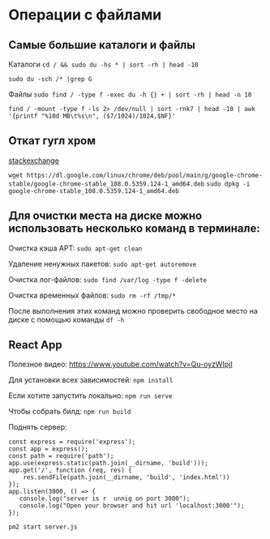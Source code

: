 # Операции с файлами

## Cамые большие каталоги и файлы
Каталоги ```cd / && sudo du -hs * | sort -rh | head -10``` 

```sudo du -sch /* |grep G```


Файлы ```sudo find / -type f -exec du -h {} + | sort -rh | head -n 10```


```find / -mount -type f -ls 2> /dev/null | sort -rnk7 | head -10 | awk '{printf "%10d MB\t%s\n", ($7/1024)/1024,$NF}'```

## Откат гугл хром
[stackexchange](https://unix.stackexchange.com/questions/233185/install-older-versions-of-google-chrome-stable-on-ubuntu-14-10)

`wget https://dl.google.com/linux/chrome/deb/pool/main/g/google-chrome-stable/google-chrome-stable_108.0.5359.124-1_amd64.deb`
`sudo dpkg -i google-chrome-stable_108.0.5359.124-1_amd64.deb`

## Для очистки места на диске можно использовать несколько команд в терминале:

Очистка кэша APT: `sudo apt-get clean`

Удаление ненужных пакетов: `sudo apt-get autoremove`

Очистка лог-файлов: `sudo find /var/log -type f -delete`

Очистка временных файлов: `sudo rm -rf /tmp/*`

После выполнения этих команд можно проверить свободное место на диске с помощью команды `df -h`

## React App
Полезное видео: https://www.youtube.com/watch?v=Qu-oyzWIpjI

Для установки всех зависимостей: ```npm install```

Если хотите запустить локально: ```npm run serve```

Чтобы собрать билд: ```npm run build```

Поднять сервер:
```
const express = require('express');
const app = express();
const path = require('path');
app.use(express.static(path.join(__dirname, 'build')));
app.get('/', function (req, res) {
    res.sendFile(path.join(__dirname, 'build', 'index.html'))
});
app.listen(3000, () => {
   console.log("server is r  unnig on port 3000");
   console.log("Open your browser and hit url 'localhost:3000'");
});
```
```pm2 start server.js```


